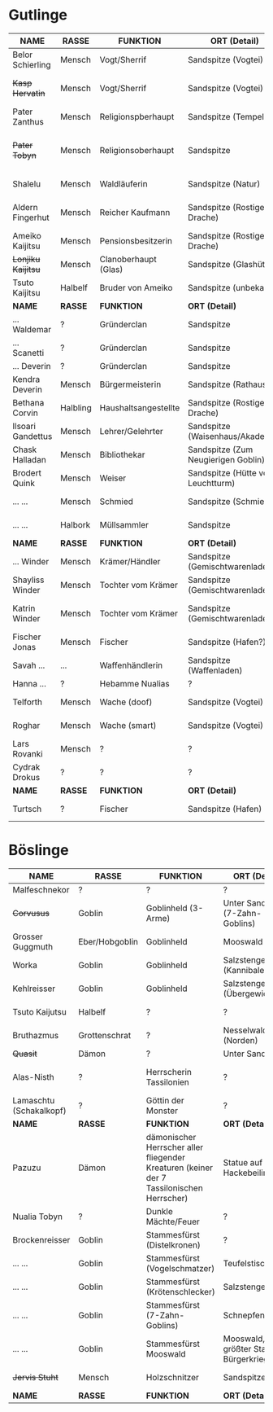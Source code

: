 # Gutlinge
| NAME | RASSE | FUNKTION | ORT (Detail) | STATUS | ANMERKUNGEN |
|---|---|---|---|---|---|
| Belor Schierling | Mensch | Vogt/Sherrif | Sandspitze (Vogtei) | Am Leben  |   |
| ~~Kasp Hervatin~~ | Mensch | Vogt/Sherrif | Sandspitze (Vogtei) | TOT  | Ermordet durch den Hackebeilmörder  |
| Pater Zanthus | Mensch | Religionspberhaupt | Sandspitze (Tempel) | Am Leben  |   |
| ~~Pater Tobyn~~ | Mensch | Religionsoberhaupt | Sandspitze | TOT | Starb bei Tempelbrand, Ziehvater von Nualia |
| Shalelu | Mensch | Waldläuferin | Sandspitze (Natur) | Am Leben |   |
| Aldern Fingerhut | Mensch | Reicher Kaufmann | Sandspitze (Rostiger Drache) | Am Leben | Mag Abenteuer und Wildschweinjagd |
| Ameiko Kaijitsu | Mensch | Pensionsbesitzerin | Sandspitze (Rostiger Drache) | Am Leben |   |
| ~~Lonjiku Kaijitsu~~ | Mensch | Clanoberhaupt (Glas) | Sandspitze (Glashütte) | TOT |  |
| Tsuto Kaijitsu | Halbelf| Bruder von Ameiko | Sandspitze (unbekannt) | Am Leben |   |
| **NAME** | **RASSE** | **FUNKTION** | **ORT (Detail)** | **STATUS** | **ANMERKUNGEN** |
| ... Waldemar | ? | Gründerclan | Sandspitze | ? |   |
| ... Scanetti | ? | Gründerclan | Sandspitze | ? |   |
| ... Deverin | ? | Gründerclan | Sandspitze | ? |   |
| Kendra Deverin | Mensch | Bürgermeisterin | Sandspitze (Rathaus) | Am Leben |   |
| Bethana Corvin | Halbling | Haushaltsangestellte | Sandspitze (Rostiger Drache) | Am Leben |   |
| Ilsoari Gandettus | Mensch | Lehrer/Gelehrter | Sandspitze (Waisenhaus/Akademie) | Am Leben |   |
| Chask Halladan | Mensch | Bibliothekar | Sandspitze (Zum Neugierigen Goblin)| Am Leben |   |
| Brodert Quink | Mensch | Weiser |   Sandspitze (Hütte vor Leuchtturm) | Am Leben |   |
| ... ... | Mensch | Schmied | Sandspitze (Schmiede) | Am Leben |   |
| ... ... | Halbork | Müllsammler | Sandspitze | Am Leben  |   |
| **NAME** | **RASSE** | **FUNKTION** | **ORT (Detail)** | **STATUS** | **ANMERKUNGEN** |
| ... Winder | Mensch | Krämer/Händler | Sandspitze (Gemischtwarenladen) | Am Leben | Beschützt seine Töchter |                                   
| Shayliss Winder | Mensch | Tochter vom Krämer | Sandspitze (Gemischtwarenladen) | Am Leben  |   |
| Katrin Winder | Mensch | Tochter vom Krämer | Sandspitze (Gemischtwarenladen) | Am Leben  | Wilde Ehe mit jemandem aus der Mühle |
| Fischer Jonas | Mensch | Fischer | Sandspitze (Hafen?) | Am Leben |   |
| Savah ... | ... | Waffenhändlerin | Sandspitze (Waffenladen) | Am Leben |   |
| Hanna ... | ? | Hebamme Nualias | ? | ? |   |
| Telforth | Mensch | Wache (doof) | Sandspitze (Vogtei) | Am Leben |   |
| Roghar | Mensch | Wache (smart) | Sandspitze (Vogtei) | Am Leben |   |
| Lars Rovanki | Mensch | ? | ? | ? | Das Arbeitstier |
| Cydrak Drokus | ? | ? | ? | ? |   |
| **NAME** | **RASSE** | **FUNKTION** | **ORT (Detail)** | **STATUS** | **ANMERKUNGEN** |
| Turtsch | ? | Fischer | Sandspitze (Hafen) | Am Leben |   |


# Böslinge
NAME | RASSE | FUNKTION | ORT (Detail) | STATUS | ANMERKUNGEN
---|---|---|---|---|---| 
Malfeschnekor | ? | ? | ? | ?
~~Corvusus~~ | Goblin | Goblinheld (3-Arme) | Unter Sandspitze (7-Zahn-Goblins) | TOT | 
Grosser Guggmuth | Eber/Hobgoblin | Goblinheld | Mooswald | Am Leben | 
Worka | Goblin | Goblinheld | Salzstengelsumpf (Kannibalen) | Am Leben | 
Kehlreisser | Goblin | Goblinheld | Salzstengelsumpf (Übergewicht) | Am Leben | 
Tsuto Kaijutsu | Halbelf | ? | ? | Am Leben | 
Bruthazmus | Grottenschrat | ? | Nesselwald (Norden) | Am Leben | 
~~Quasit~~ | Dämon | ? | Unter Sandspitze | TOT | 
Alas-Nisth | ? | Herrscherin Tassilonien | ? | ? | Steht für Zorn/Wut oder Güte
Lamaschtu (Schakalkopf) | ? | Göttin der Monster | ? | ? | 
| **NAME** | **RASSE** | **FUNKTION** | **ORT (Detail)** | **STATUS** | **ANMERKUNGEN** |
Pazuzu | Dämon | dämonischer Herrscher aller fliegender Kreaturen (keiner der 7 Tassilonischen Herrscher) | Statue auf Hackebeilinsel | ? | leuchtende Augen aus ?, König der Winddämonen, attraktiv für Antipaladine
Nualia Tobyn | ? | Dunkle Mächte/Feuer | ? | ? | 
Brockenreisser | Goblin | Stammesfürst (Distelkronen) | ? | ? | 
... ... | Goblin | Stammesfürst (Vogelschmatzer) | Teufelstisch | ? | Höhlen/westliche Gegend
... ... | Goblin | Stammesfürst (Krötenschlecker) | Salzstengelsumpf | ? | 
... ... | Goblin | Stammesfürst (7-Zahn-Goblins) | Schnepfenwald | ? | 
... ... | Goblin | Stammesfürst Mooswald | Mooswald, größter Stamm, Bürgerkrieg | ? | 
~~Jervis Stuht~~ | Mensch | Holzschnitzer | Sandspitze | TOT | Anhänger von Pazuzu?
| **NAME** | **RASSE** | **FUNKTION** | **ORT (Detail)** | **STATUS** | **ANMERKUNGEN** |
